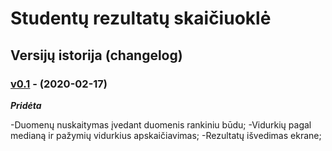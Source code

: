 # Studentų rezultatų skaičiuoklė



## Versijų istorija (changelog)

### [v0.1](https://github.com/GudUgne/Objektinis02/releases/tag/v.01) - (2020-02-17)

***Pridėta***

-Duomenų nuskaitymas įvedant duomenis rankiniu būdu;
-Vidurkių pagal medianą ir pažymių vidurkius apskaičiavimas;
-Rezultatų išvedimas ekrane;
